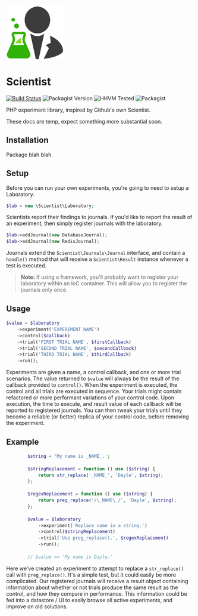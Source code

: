 ![Scientist](scientist.png)

# Scientist

[![Build Status](https://travis-ci.org/daylerees/scientist.svg?branch=master)](https://travis-ci.org/daylerees/scientist)
![Packagist Version](https://img.shields.io/packagist/v/daylerees/scientist.svg)
![HHVM Tested](https://img.shields.io/hhvm/daylerees/scientist.svg)
![Packagist](https://img.shields.io/packagist/dt/daylerees/scientist.svg)

PHP experiment library, inspired by Github's own Scientist.

These docs are temp, expect something more substantial soon.

## Installation

Package blah blah.

## Setup

Before you can run your own experiments, you're going to need to setup a Laboratory.

```php
$lab = new \Scientist\Laboratory;
```

Scientists report their findings to journals. If you'd like to report the result of an experiment, then simply register journals with the laboratory.

```php
$lab->addJournal(new DatabaseJournal);
$lab->addJournal(new RedisJournal);
```

Journals extend the `Scientist\Journals\Journal` interface, and contain a `handle()` method that will receive a `Scientist\Result` instance whenever a test is executed.

> **Note:** If using a framework, you'll probably want to register your laboratory within an IoC container. This will allow you to register the journals only once.

## Usage

```php
$value = $laboratory
    ->experiment('EXPERIMENT NAME')
    ->control($callback)
    ->trial('FIRST TRIAL NAME', $firstCallback)
    ->trial('SECOND TRIAL NAME', $secondCallback)
    ->trial('THIRD TRIAL NAME', $thirdCallback)
    ->run();
```

Experiments are given a name, a control callback, and one or more trial scenarios. The value returned to `$value` will always be the result of the callback provided to `control()`.
When the experiment is executed, the control and all trials are executed in sequence. Your trials might contain refactored or more performant variations of your control code. Upon execution, the time to execute, and result value of each callback will be reported to registered journals. You can then tweak your trials until they become a reliable (or better) replica of your control code, before removing the experiment.

## Example

```php
        $string = 'My name is _NAME_.';

        $stringReplacement = function () use ($string) {
            return str_replace('_NAME_', 'Dayle', $string);
        };

        $regexReplacement = function () use ($string) {
            return preg_replace('/\_NAME\_/', 'Dayle', $string);
        };

        $value = $laboratory
            ->experiment('Replace name in a string.')
            ->control($stringReplacement)
            ->trial('Use preg_replace().', $regexReplacement)
            ->run();

        // $value == 'My name is Dayle.'
```

Here we've created an experiment to attempt to replace a `str_replace()` call with `preg_replace()`. It's a simple test, but it could easily be more complicated. Our registered journals will receive a result object containing information about whether or not trials produce the same result as the control, and how they compare in performance. This information could be fed into a datastore / UI to easily browse all active experiments, and improve on old solutions.

